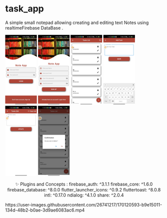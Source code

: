 # task_app
A simple small notepad allowing creating and editing text Notes using realtimeFirebase DataBase .

<img src="screenshots/login.jpeg" width="20%"></img>
<img src="screenshots/sign_up.jpeg" width="20%"></img>
<img src="screenshots/home.jpeg" width="20%"></img>
<img src="screenshots/add.jpeg" width="20%"></img>
<img src="screenshots/edit.jpeg" width="20%"></img>
<img src="screenshots/delete.jpeg" width="20%"></img>



<p align="center">
✨ Plugins and Concepts :
  firebase_auth: ^3.1.1
  firebase_core: ^1.6.0
  firebase_database: ^8.0.0
  flutter_launcher_icons: ^0.9.2
  fluttertoast: ^8.0.8
  intl: ^0.17.0
  ndialog: ^4.1.0
  share: ^2.0.4

</p>

<p>
https://user-images.githubusercontent.com/26741217/170120593-b9e15011-134d-48b2-b0ae-3d9ae6083ac6.mp4




</p>

